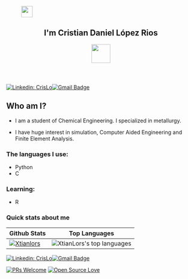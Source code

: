   <figure><img src="https://emojis.slackmojis.com/emojis/images/1643515023/10521/meow_code.gif?1643515023" width="30">      
  </figure>
<header> 
  <hgroup>
  <h2>I'm Cristian Daniel López Rios</h2>
  <img src="https://media.giphy.com/media/eJLQ2EDWIPHyJJoAzk/giphy.gif" width="50"/>
  </hgroup>
</header>

[![Linkedin: CrisLo](https://img.shields.io/badge/-cristiand-blue?style=flat-square&logo=Linkedin&logoColor=white&link=https://www.linkedin.com/in/cristian-daniel-lópez-rios-48b3ba128)](https://www.linkedin.com/in/cristiand-lopezrios)[![Gmail Badge](https://img.shields.io/badge/-crisdalori@gmail.com-c14438?style=flat-square&logo=Gmail&logoColor=white&link=mailto:crisdalori@gmail.com)](mailto:crisdalori@gmail.com)

## Who am I?

* I am a student of Chemical Engineering. I specialized in metallurgy.

* I have huge interest in simulation, Computer Aided Engineering and Finite Element Analysis.


### The languages I use:
* Python
* C

### Learning:
* R

### Quick stats about me
| Github Stats | Top Languages |
| --- | --- |
| [![Xtianlors](https://github-readme-stats.vercel.app/api?username=XtianLors)](https://github.com/XtianLors/github-readme-stats) | ![XtianLors's top languages](https://github-readme-stats.vercel.app/api/top-langs/?username=XtianLors&show_icons=true&title_color=f6c32c&icon_color=f6c32c&text_color=9f9f9f&bg_color=151515&count_private=true&layout=compact) |

<!--
Separation
-->
[![Linkedin: CrisLo](https://img.shields.io/badge/-cristiand-blue?style=flat-square&logo=Linkedin&logoColor=white&link=https://www.linkedin.com/in/cristian-daniel-lópez-rios-48b3ba128)](https://www.linkedin.com/in/cristiand-lopezrios)[![Gmail Badge](https://img.shields.io/badge/-crisdalori@gmail.com-c14438?style=flat-square&logo=Gmail&logoColor=white&link=mailto:crisdalori@gmail.com)](mailto:crisdalori@gmail.com)

[![PRs Welcome](https://img.shields.io/badge/PRs-welcome-brightgreen.svg?style=flat&logo=github)](https://github.com/XtianLors)
[![Open Source Love](https://badges.frapsoft.com/os/v2/open-source.svg?v=103)](https://github.com/XtianLors)

<!-- github profile inspired by:

-->

<!-- Stuff to add
![GitHub followers](https://img.shields.io/github/followers/XtianLors?label=Follow&style=social)
![](https://visitor-badge.glitch.me/badge?page_id=XtianLors.XtianLors)
![Waka Readme](https://github.com/anmol098/anmol098/workflows/Waka%20Readme/badge.svg)
![Visitors](https://visitor-badge.glitch.me/badge?page_id=[XtianLors](https://github.com/XtianLors/XtianLors/))
-->

<!--  Interest in the display of this README? check out the following repos:
For stats:
https://github.com/athul/waka-readme

https://github.com/anuraghazra/github-readme-stats
-->

